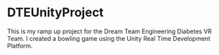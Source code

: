 # DTEUnityProject
This is my ramp up project for the Dream Team Engineering Diabetes VR Team. I created a bowling game using the Unity Real Time Development Platform.
